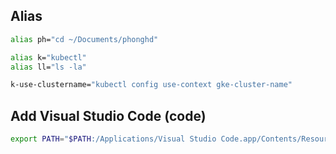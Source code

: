 
## Alias
```bash
alias ph="cd ~/Documents/phonghd"

alias k="kubectl"
alias ll="ls -la"

k-use-clustername="kubectl config use-context gke-cluster-name"
```

## Add Visual Studio Code (code)
```sh
export PATH="$PATH:/Applications/Visual Studio Code.app/Contents/Resources/app/bin"
```
